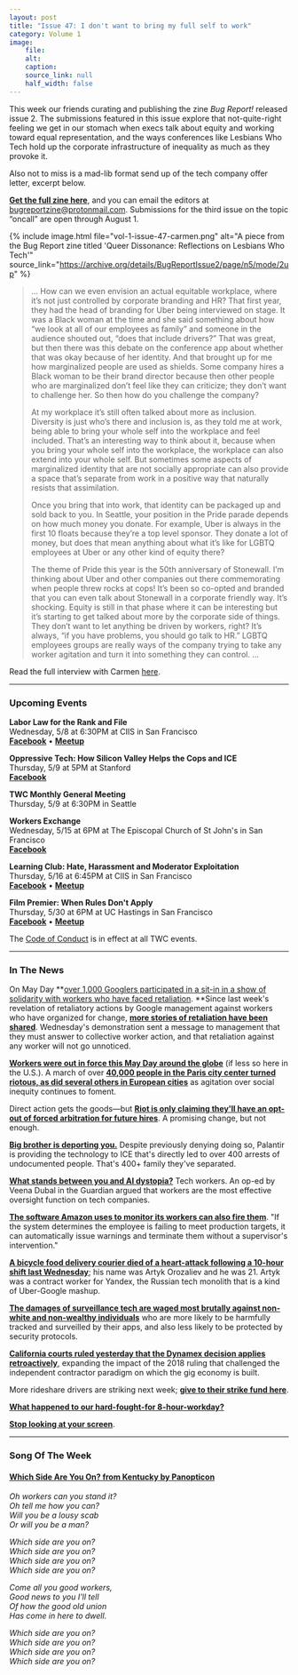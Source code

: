 ```yaml
---
layout: post
title: "Issue 47: I don't want to bring my full self to work"
category: Volume 1
image:
    file: 
    alt: 
    caption: 
    source_link: null
    half_width: false
---
```


<!-- Content imported from: https://mailchi.mp/7066248d2ea9/tech-workers-coalition-update-1363253?e=dbff030191 -->

This week our friends curating and publishing the zine _Bug Report!_ released issue 2. The submissions featured in this issue explore that not-quite-right feeling we get in our stomach when execs talk about equity and working toward equal representation, and the ways conferences like Lesbians Who Tech hold up the corporate infrastructure of inequality as much as they provoke it.

<!--excerpt-->
  
Also not to miss is a mad-lib format send up of the tech company offer letter, excerpt below.  
  
[**Get the full zine here**](https://bugreportzine.noblogs.org/), and you can email the editors at bugreportzine@protonmail.com. Submissions for the third issue on the topic “oncall” are open through August 1.

{% include image.html
    file="vol-1-issue-47-carmen.png"
    alt="A piece from the Bug Report zine titled 'Queer Dissonance: Reflections on Lesbians Who Tech'"
    source_link="https://archive.org/details/BugReportIssue2/page/n5/mode/2up"
%}

> ... How can we even envision an actual equitable workplace, where it’s not just controlled by corporate branding and HR? That first year, they had the head of branding for Uber being interviewed on stage. It was a Black woman at the time and she said something about how “we look at all of our employees as family” and someone in the audience shouted out, “does that include drivers?” That was great, but then there was this debate on the conference app about whether that was okay because of her identity. And that brought up for me how marginalized people are used as shields. Some company hires a Black woman to be their brand director because then other people who are marginalized don’t feel like they can criticize; they don’t want to challenge her. So then how do you challenge the company?
>
> At my workplace it’s still often talked about more as inclusion. Diversity is just who’s there and inclusion is, as they told me at work, being able to bring your whole self into the workplace and feel included. That’s an interesting way to think about it, because when you bring your whole self into the workplace, the workplace can also extend into your whole self. But sometimes some aspects of marginalized identity that are not socially appropriate can also provide a space that’s separate from work in a positive way that naturally resists that assimilation.
>
> Once you bring that into work, that identity can be packaged up and sold back to you. In Seattle, your position in the Pride parade depends on how much money you donate. For example, Uber is always in the first 10 floats because they’re a top level sponsor. They donate a lot of money, but does that mean anything about what it’s like for LGBTQ employees at Uber or any other kind of equity there?
>
> The theme of Pride this year is the 50th anniversary of Stonewall. I’m thinking about Uber and other companies out there commemorating when people threw rocks at cops! It’s been so co-opted and branded that you can even talk about Stonewall in a corporate friendly way. It’s shocking. Equity is still in that phase where it can be interesting but it’s starting to get talked about more by the corporate side of things. They don’t want to let anything be driven by workers, right? It’s always, “if you have problems, you should go talk to HR.” LGBTQ employees groups are really ways of the company trying to take any worker agitation and turn it into something they can control. ...
  
Read the full interview with Carmen&nbsp;[here](https://bugreportzine.noblogs.org/).&nbsp;&nbsp;

***

###  Upcoming Events

 **Labor Law for the Rank and File**  
Wednesday, 5/8 at 6:30PM at CIIS in San Francisco  
**[Facebook](https://www.facebook.com/events/1059041377639542/)**&nbsp;• [**Meetup**](https://www.meetup.com/Tech-Workers-Coalition/events/260882323/)

**Oppressive Tech: How Silicon Valley Helps the Cops and ICE**  
Thursday, 5/9 at 5PM at Stanford  
**[Facebook](https://www.facebook.com/events/1059041377639542/)**  
  
**TWC Monthly General Meeting**  
Thursday, 5/9 at 6:30PM in Seattle  
  
**Workers Exchange**  
Wednesday, 5/15 at 6PM at The Episcopal Church of St John's in San Francisco  
[**Facebook**](https://www.facebook.com/events/2215749915178344/)  
  
**Learning Club: Hate, Harassment and Moderator Exploitation**  
Thursday, 5/16 at 6:45PM at CIIS in San Francisco  
[**Facebook**](https://www.facebook.com/events/280599746151137/)&nbsp;• [**Meetup**](https://www.meetup.com/Tech-Workers-Coalition/events/260855234/)  
  
**Film Premier: When Rules Don't Apply**  
Thursday, 5/30 at 6PM at UC Hastings in San Francisco  
[**Facebook**](https://www.facebook.com/events/450546672154765/)&nbsp;• [**Meetup**](https://www.meetup.com/Tech-Workers-Coalition/events/260858861/)

The [Code of Conduct](https://techworkerscoalition.org/community-guide/) is in effect at all TWC events.

***

### In The News

On May Day **[over 1,000&nbsp;Googlers participated in a sit-in in a show of solidarity with workers who have faced retaliation](https://slate.com/technology/2019/05/google-employees-are-protesting-to-remain-the-companys-watchdog.html).&nbsp;**Since last week's revelation of retaliatory actions by Google management against workers who have organized for change, [**more stories of retaliation have been shared**](https://medium.com/@GoogleWalkout/retaliation-at-google-3df5674bc725). Wednesday's&nbsp;demonstration sent a message to management that they must answer to collective worker action, and that retaliation against any worker will not go unnoticed.&nbsp;  
  
[**Workers were out in force this May Day around the globe**](https://www.theguardian.com/news/gallery/2019/may/01/may-day-rallies-around-the-world-wednesday-top-photos) (if less so here in the U.S.). A march of over [**40,000 people in the Paris city center turned riotous, as did several others in European cities**](https://www.theguardian.com/world/2019/may/01/clashes-may-day-protesters-march-cities-across-europe-paris?CMP=Share_iOSApp_Other) as agitation over social inequity continues to foment.  
  
Direct action gets the goods—but [**Riot is only claiming they'll have an opt-out of forced arbitration for future hires**](https://www.gamesindustry.biz/articles/2019-05-03-riot-games-will-drop-mandatory-arbitration-following-walkout-threats). A promising change, but not enough.  
  
**[Big brother is deporting you.](https://theintercept.com/2019/05/02/peter-thiels-palantir-was-used-to-bust-hundreds-of-relatives-of-migrant-children-new-documents-show/)** Despite previously denying doing so, Palantir is providing the technology to ICE that's directly led to over 400 arrests of undocumented people. That's 400+ family they've separated.

**[What stands between you and AI dystopia?](https://www.theguardian.com/commentisfree/2019/may/03/ai-dystopia-google-activists)** Tech workers. An op-ed by Veena Dubal in the Guardian argued that workers are the most effective oversight function on tech companies.

[**The software Amazon uses to monitor its workers can also fire them**](https://www.insider.com/amazon-system-automatically-fires-warehouse-workers-time-off-task-2019-4). "If the system determines the employee is failing to meet production targets, it can automatically issue warnings and terminate them without a supervisor's intervention."  
  
[**A bicycle food delivery courier died of a heart-attack following a 10-hour shift last Wednesday**](https://www.themoscowtimes.com/2019/04/22/yandex-food-courier-reportedly-dies-from-over-exhaustion-sparking-outrage-in-russia-a65331); his name was&nbsp;Artyk Orozaliev and he was 21. Artyk was a contract worker for Yandex, the Russian tech monolith that is a kind of Uber-Google mashup.

[**The damages of surveillance tech are waged most brutally against non-white and non-wealthy individuals**](https://www.nytimes.com/2019/04/25/opinion/privacy-poverty.html) who are more likely to be harmfully tracked and surveilled by their apps, and also less likely to be protected by security protocols.  
  
[**California courts ruled yesterday that the Dynamex decision applies retroactively**](https://twitter.com/hassankanu/status/1123994721641226241), expanding the impact of the 2018 ruling that challenged the independent contractor paradigm on which the gig economy is built.&nbsp;&nbsp;  
  
More rideshare drivers are striking next week; [**give to their strike fund here**](https://www.gofundme.com/f/rideshare-drivers-5-8-strike-support).  
  
[**What happened to our hard-fought-for 8-hour-workday?**](https://www.washingtonpost.com/opinions/2019/05/01/hidden-global-workforce-that-is-still-fighting-an-eight-hour-workday/?noredirect=on&utm_term=.dd59dec81986)  
  
[**Stop looking at your screen**](https://www.newyorker.com/magazine/2019/04/29/what-it-takes-to-put-your-phone-away).

***

###  Song Of The Week

#### [Which Side Are You On? from Kentucky by Panopticon](https://thetruepanopticon.bandcamp.com/track/which-side-are-you-on)

_Oh workers can you stand it?_  
_Oh tell me how you can?_  
_Will you be a lousy scab_  
_Or will you be a man?_  

_Which side are you on?_  
_Which side are you on?_  
_Which side are you on?_  
_Which side are you on?_  

_Come all you good workers,_  
_Good news to you I'll tell_  
_Of how the good old union_  
_Has come in here to dwell._  

_Which side are you on?_  
_Which side are you on?_  
_Which side are you on?_  
_Which side are you on?_  
